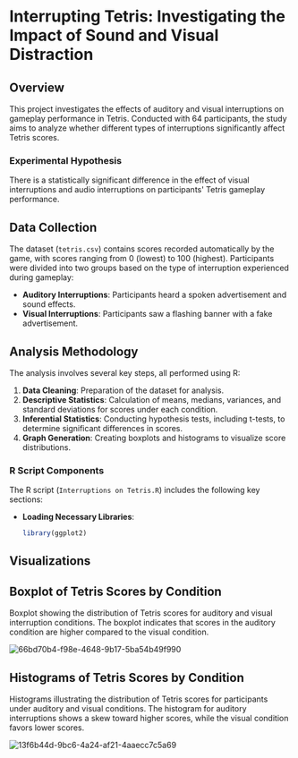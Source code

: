 # Interrupting Tetris: Investigating the Impact of Sound and Visual Distraction

## Overview
This project investigates the effects of auditory and visual interruptions on gameplay performance in Tetris. Conducted with 64 participants, the study aims to analyze whether different types of interruptions significantly affect Tetris scores.

### Experimental Hypothesis
 There is a statistically significant difference in the effect of visual interruptions and audio interruptions on participants' Tetris gameplay performance.

## Data Collection
The dataset (`tetris.csv`) contains scores recorded automatically by the game, with scores ranging from 0 (lowest) to 100 (highest). Participants were divided into two groups based on the type of interruption experienced during gameplay:
- **Auditory Interruptions**: Participants heard a spoken advertisement and sound effects.
- **Visual Interruptions**: Participants saw a flashing banner with a fake advertisement.

## Analysis Methodology
The analysis involves several key steps, all performed using R:

1. **Data Cleaning**: Preparation of the dataset for analysis.
2. **Descriptive Statistics**: Calculation of means, medians, variances, and standard deviations for scores under each condition.
3. **Inferential Statistics**: Conducting hypothesis tests, including t-tests, to determine significant differences in scores.
4. **Graph Generation**: Creating boxplots and histograms to visualize score distributions.

### R Script Components
The R script (`Interruptions on Tetris.R`) includes the following key sections:

- **Loading Necessary Libraries**:
  ```r
  library(ggplot2)
## Visualizations

## Boxplot of Tetris Scores by Condition
 Boxplot showing the distribution of Tetris scores for auditory and visual interruption conditions. The boxplot indicates that scores in the auditory condition are higher compared to the visual condition.

![66bd70b4-f98e-4648-9b17-5ba54b49f990](https://github.com/user-attachments/assets/eb72aeea-0ca9-46c1-bb96-bf5fce86f667)
## Histograms of Tetris Scores by Condition
 Histograms illustrating the distribution of Tetris scores for participants under auditory and visual conditions. The histogram for auditory interruptions shows a skew toward higher scores, while the visual condition favors lower scores.
 
![13f6b44d-9bc6-4a24-af21-4aaecc7c5a69](https://github.com/user-attachments/assets/40cb4bd0-ec70-4749-bf23-9c2e75346a0b)

